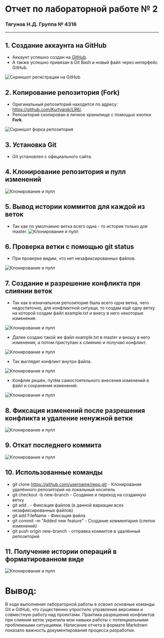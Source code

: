 # Отчет по лабораторной работе № 2

### Тягунов Н.Д.  Группа № 4316

---

## 1. Создание аккаунта на GitHub

- Аккаунт успешно создан на [GitHub](https://github.com/Nikita1512russs).
- А также успешно привязан в Git Bash и новый файл через интерфейс GitHub.

![Скриншот регистрации на GitHub](skrin/1.png)

## 2. Копирование репозитория (Fork)

- Оригинальный репозиторий находится по адресу: https://github.com/Kurtyanik/LR6/.
- Репозиторий скопирован в личное хранилище с помощью кнопки **Fork**.

![Скриншот форка репозитория](skrin/12.png)

## 3. Установка Git

- Git установлен с официального сайта.

## 4. Клонирование репозитория и пулл изменений 

![Клонирование и пулл](skrin/2.png)

## 5. Вывод истории коммитов для каждой из веток

- Так как по умолчанию ветка всего одна - то история только для master.
![Клонирование и пулл](skrin/3.png)

## 6. Проверка ветки с помощью git status
 
- При проверке видим, что нет незафиксированных файлов.

![Клонирование и пулл](skrin/4.png)

## 7. Создание и разрешение конфликта при слиянии веток

- Так как в изначальном репозиторие была всего одна ветка, чего недостаточно, для конфликтной ситуаци, то создам ещё одну ветку на которой создам файл example.txt и внесу в него некоторые изменения.

![Клонирование и пулл](skrin/5.png)

- Далее создаю такой же файл example.txt в master и вношу в него изменения, а потом приступаю к слиянию и получаю конфликт.

![Клонирование и пулл](skrin/6.png)

- Так выглядит конфликт внутри файла.
  
![Клонирование и пулл](skrin/7.png)

- Конфлик решён, путём самостоятельного внесения изменений в файл и сохранения изменений.
  
![Клонирование и пулл](skrin/8.png)

## 8. Фиксация изменений после разрешения конфликта и удаление ненужной ветки

![Клонирование и пулл](skrin/9.png)

## 9. Откат последнего коммита

![Клонирование и пулл](skrin/10.png)

## 10. Использованные команды
- git clone https://github.com/username/repo.git - Клонирование удалённого репозитория на локальный носитель
- git checkout -b new-branch - Создание и переход на созданную ветку
- git add . - Фиксация файлов (в данной вариации всех незафиксированных файлов)
- git add FileName - Фиксация файла
- git commit -m "Added new feature" - Создание комментария (слепок изменений)
- git push origin new-branch - отправка коммитов в удалённый репозиторий

## 11. Получение истории операций в форматированном виде

![Клонирование и пулл](skrin/11.png)

# Вывод:
В ходе выполнения лабораторной работы я освоил основные команды Git и GitHub, что существенно упростило управление версиями и совместную работу над проектами. Практика разрешения конфликтов при слиянии веток укрепила мои навыки работы с потенциальными проблемными ситуациями. Написание отчета в формате Markdown показало важность документирования процесса разработки.